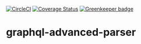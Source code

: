 [![CircleCI](https://circleci.com/gh/bd82/graphql-advanced-parser.svg?style=svg)](https://circleci.com/gh/bd82/graphql-advanced-parser)
[![Coverage Status](https://coveralls.io/repos/github/bd82/graphql-advanced-parser/badge.svg?branch=master)](https://coveralls.io/github/bd82/graphql-advanced-parser?branch=master) [![Greenkeeper badge](https://badges.greenkeeper.io/bd82/graphql-advanced-parser.svg)](https://greenkeeper.io/)

# graphql-advanced-parser

